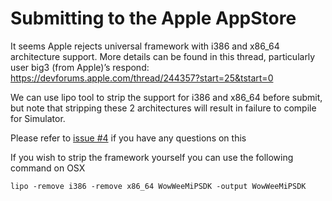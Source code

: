 Submitting to the Apple AppStore
==================================

It seems Apple rejects universal framework with i386 and x86_64 architecture support. 
More details can be found in this thread, particularly user big3 (from Apple)’s respond:
https://devforums.apple.com/thread/244357?start=25&tstart=0

We can use lipo tool to strip the support for i386 and x86_64 before submit, but note that stripping these 2 architectures will result in failure to compile for Simulator.

Please refer to [issue #4](https://github.com/WowWeeLabs/MiP-iOS-SDK/issues/4) if you have any questions on this

If you wish to strip the framework yourself you can use the following command on OSX

    lipo -remove i386 -remove x86_64 WowWeeMiPSDK -output WowWeeMiPSDK
